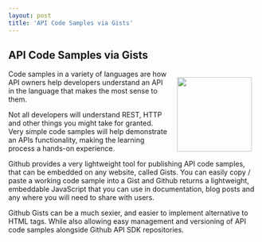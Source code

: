 ```yaml
---
layout: post
title: 'API Code Samples via Gists'
---
```

<h2>API Code Samples via Gists</h2>
<p><img style="padding: 15px;" src="http://kinlane-productions.s3.amazonaws.com/api-evangelist-site/company/bw-code.png" alt="" width="150" align="right" /></p>
<p>Code samples in a variety of languages are how API owners help developers understand an API in the language that makes the most sense to them.</p>
<p>Not all developers will understand REST, HTTP and other things you might take for granted. Very simple code samples will help demonstrate an APIs functionality, making the learning process a hands-on experience.</p>
<p>Github provides a very lightweight tool for publishing API code samples, that can be embedded on any website, called Gists. You can easily copy / paste a working code sample into a Gist and Github returns a lightweight, embeddable JavaScript that you can use in documentation, blog posts and any where you will need to share with users.</p>
<p>Github Gists can be a much sexier, and easier to implement alternative to HTML tags. While also allowing easy management and versioning of API code samples alongside Github API SDK repositories.</p>